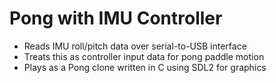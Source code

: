 # Pong with IMU Controller

- Reads IMU roll/pitch data over serial-to-USB interface
- Treats this as controller input data for pong paddle motion
- Plays as a Pong clone written in C using SDL2 for graphics